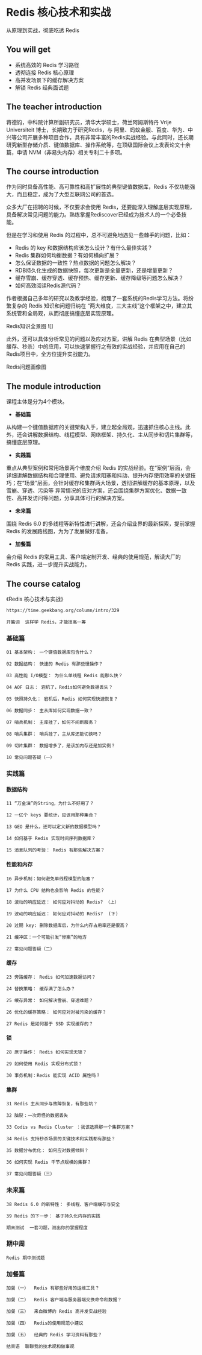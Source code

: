 # Redis 核心技术和实战

从原理到实战，彻底吃透 Redis

## You will get 

+ 系统高效的 Redis 学习路径
+ 透彻连接 Redis 核心原理
+ 高并发场景下的缓存解决方案
+ 解锁 Redis 经典面试题

## The teacher introduction

蒋德钧，中科院计算所副研究员，清华大学硕士，荷兰阿姆斯特丹 Vrije Universiteit 博士，长期致力于研究Redis，与 阿里、蚂蚁金服、百度、华为、中兴等公司开展多种项目合作，具有非常丰富的Redis实战经验。与此同时，还长期研究新型存储介质、键值数据库、操作系统等，在顶级国际会议上发表论文十余篇，申请 NVM（非易失内存）相关专利二十多项。

## The course introduction

作为同时具备高性能、高可靠性和高扩展性的典型键值数据库，Redis 不仅功能强大，而且稳定，成为了大型互联网公司的首选。

众多大厂在招聘的时候，不仅要求会使用 Redis，还要能深入理解底层实现原理，具备解决常见问题的能力。熟练掌握Rediscover已经成为技术人的一个必备技能。

但是在学习和使用 Redis 的过程中，总不可避免地遇见一些棘手的问题，比如：

+ Redis 的 key 和数据结构应该怎么设计？有什么最佳实践？
+ Redis 集群如何均衡数据？有如何横向扩展？
+ 怎么保证数据的一致性？热点数据的问题怎么解决？
+ RDB持久化生成的数据快照，每次更新是全量更新，还是增量更新？
+ 缓存雪崩、缓存穿透、缓存预热、缓存更新、缓存降级等问题怎么解决？
+ 如何高效阅读Redis源代码？

作者根据自己多年的研究以及教学经验，梳理了一套系统的Redis学习方法。将纷繁复杂的 Redis 知识和问题归纳在 “两大维度，三大主线”这个框架之中，建立其系统管和全局观，从而彻底搞懂底层实现原理。

Redis知识全景图
![]

此外，还可以具体分析常见的问题以及应对方案，讲解 Redis 在典型场景（比如缓存、秒杀）中的应用，可以快速掌握行之有效的实战经验，并应用在自己的Redis项目中，全方位提升实战能力。

Redis问题画像图


## The module introduction

课程主体是分为4个模块。

+ **基础篇**

从构建一个键值数据库的关键架构入手，建立起全局观，迅速抓住核心主线。此外，还会讲解数据结构、线程模型、网络框架、持久化、主从同步和切片集群等，搞懂底层原理。

+ **实践篇**

重点从典型案例和常用场景两个维度介绍 Redis 的实战经验。在“案例”层面，会详细讲解数据结构和合理使用、避免请求阻塞和抖动、提升内存使用效率的关键技巧；在“场景”层面，会针对缓存和集群两大场景，透彻讲解缓存的基本原理，以及雪崩、穿透、污染等 异常情况的应对方案，还会围绕集群方案优化、数据一致性、高并发访问等问题，分享具体可行的解决方案。

+ **未来篇**

围绕 Redis 6.0 的多线程等新特性进行讲解，还会介绍业界的最新探索，提前掌握 Redis 的发展路线图，为为了发展做好准备。

+ **加餐篇**

会介绍 Redis 的常用工具、客户端定制开发、经典的使用规范，解读大厂的 Redis 实践，进一步提升实战能力。

## The course catalog

《Redis 核心技术与实战》

```
https://time.geekbang.org/column/intro/329
```

```
开篇词  这样学 Redis，才能技高一筹
```

### 基础篇
```
01 基本架构： 一个键值数据库包含什么？

02 数据结构： 快速的 Redis 有那些慢操作？

03 高性能 I/O模型： 为什么单线程 Redis 能那么快？

04 AOF 日志： 宕机了，Redis如何避免数据丢失？

05 快照持久化： 宕机后，Redis 如何实现快速恢复？

06 数据同步： 主从库如何实现数据一致？

07 哨兵机制： 主库挂了，如何不间断服务？

08 哨兵集群： 哨兵挂了，主从库还能切换吗？

09 切片集群： 数据增多了，是该加内存还是加实例？

10 常见问题答疑（一）

```

### 实践篇

#### 数据结构
```
11 “万金油”的String，为什么不好用了？

12 一亿个 keys 要统计，应该用那种集合？

13 GEO 是什么，还可以定义新的数据模型吗？

14 如何基于 Redis 实现时间序列数据库？

15 消息队列的考验： Redis 有那些解决方案？

```

#### 性能和内存
```
16 异步机制：如何避免单线程模型的阻塞？

17 为什么 CPU 结构也会影响 Redis 的性能？

18 波动的响应延迟： 如何应对抖动的 Redis? （上）

19 波动的响应延迟： 如何应对抖动的 Redis?  (下)

20 过期 key: 删除数据库后，为什么内存占用率还是很高？

21 缓冲区：一个可能引发“惨案”的地方

22 常见问题答疑（二）

```

#### 缓存
```
23 旁路缓存： Redis 如何加速数据访问？

24 替换策略： 缓存满了怎么办？

25 缓存异常： 如何解决雪崩、穿透难题？

26 优化的缓存策略： 如何应对对被污染的缓存？

27 Redis 是如何基于 SSD 实现缓存的？

```

#### 锁
```
28 原子操作： Redis 如何实现无锁？

29 如何使用 Redis 实现分布式锁？

30 事务机制：Redis 能实现 ACID 属性吗？

```

#### 集群
```
31 Redis 主从同步与故障恢复，有那些坑？

32 脑裂：一次奇怪的数据丢失

33 Codis vs Redis Cluster ：我该选择那一个集群方案？

34 Redis 支持秒杀场景的关键技术和实践都有那些？

35 数据分布优化： 如何应对数据倾斜？

36 如何实现 Redis 千节点规模的集群？

37 常见问题答疑（三）

```


### 未来篇
```
38 Redis 6.0 的新特性： 多线程、客户端缓存与安全

39 Redis 的下一步： 基于持久化内存的实践

期末测试  一套习题，测出你的掌握程度

```

### 期中周
```
Redis 期中测试题
```

### 加餐篇
```
加餐（一）  Redis 有那些好用的运维工具？

加餐（二）  Redis 客户端与服务器端交换命令和数据？

加餐（三）  来自微博的 Redis 高并发实战经验

加餐（四）  Redis的使用规范小建议

加餐（五）  经典的 Redis 学习资料有那些？

结束语  聊聊我的技术观和做事观

```

